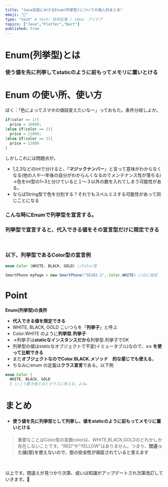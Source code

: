 ```yaml
---
title: "Java言語におけるEnum(列挙型)についての個人的まとめ"
emoji: "💨"
type: "tech" # tech: 技術記事 / idea: アイデア
topics: ["Java","Flutter","Dart"]
published: true
---
```

# Enum(列挙型)とは
### 使う値を先に列挙してstaticのように前もってメモリに置いとける
# Enum の使い所、使い方
ぼく：「色によってスマホの値段変えたいなー」っておもた。条件分岐しよか。
```java
if(color == 1){
  price = 10000;
}else if(color == 2){
  price = 11000;
}else if(color == 3){
  price = 12000
}
```
しかしこれには問題点が。
- 1,2,3などのIntで分けると、「**マジックナンバー**」と言って意味がわからなくなる(他の人や一年後の自分がわからんくなるのでメンテナンス性が落ちる)
→色をint型の1~3と分けていると１〜３以外の数を入れてしまう可能性がある。
- ならばString型で色を分別する？それでもスペルミスする可能性があって同じことになる

### こんな時にEnumで列挙型を宣言する。
###  列挙型で宣言すると、代入できる値をその宣言型だけに限定できる
<br>


### 以下、列挙型であるColor型の宣言例

```java
enum Color {WHITE, BLACK, GOLD} //Color型

SmartPhone myPage = new SmartPhone("SE202-1", Color.WHITE) //白に設定
```

# Point
**Enum(列挙型)の長所**
- **代入できる値を限定できる**
- WHITE, BLACK, GOLD こいつらを「**列挙子**」と呼ぶ
- Color.WHITE のように**列挙型.列挙子** 
- →列挙子は**staticなインスタンスだから**列挙型.列挙子でOK
- 列挙型の値はstaticなオブジェクトで不変(イミュータブル)なので、**== を使って比較できる**
- また**オブジェクトなのでColor.BLACK.メソッド　的な感じでも使える**。
- ちなみにenum の定義は**クラス宣言**である。以下例
```java
enum Color {
  WHITE, BLACK, GOLD
  } //こう書き換えるとクラスに見える、よね。
```

# まとめ
- #### 使う値を先に列挙型として列挙し、値をstaticのように前もってメモリに置いとける

>重要なことはColor型の変数colorは、WHITE,BLACK,GOLDのどれかしか存在しないことです。"RED"や"YELLOW"はありません。つまり、**間違った値(型)を使えないので、型の安全性が保証されていると言えます**

<br>

以上です。間違えが見つかり次第、或いは知識がアップデートされ次第改訂していきます。🙏
